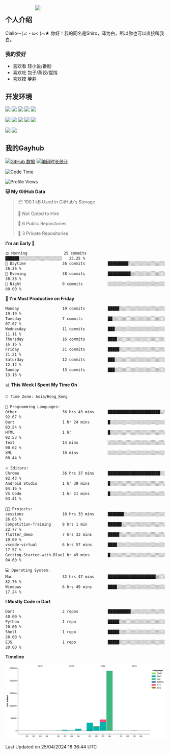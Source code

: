 <img align='right' src='https://img2.moeblog.vip/images/eCva.png' width='410px'>

## 个人介绍
Ciallo～(∠・ω< )⌒★ 你好！我的网名是Shiro，译为白，所以你也可以直接叫我白。

### 我的爱好

* 喜欢看 轻小说/番剧
* 喜欢吃 包子/蒸饺/馄饨
* 喜欢摸 ~~萝莉~~

## 开发环境
[![](https://img.shields.io/badge/Windows-11-blue?style=flat-square&logo=windows&logoColor=white)](https://www.microsoft.com/windows/get-windows-11)
[![](https://img.shields.io/badge/Macos-Sonoma-black?style=flat-square&logo=apple&logoColor=white)](https://www.apple.com/hk/en/macos/sonoma/)
[![](https://img.shields.io/badge/Debian-12-d0024d?style=flat-square&logo=debian&logoColor=white)](https://www.debian.org/)
[![](https://img.shields.io/badge/AlmaLinux-9-0f4266?style=flat-square&logo=almalinux&logoColor=white)](https://almalinux.org/)
[![](https://img.shields.io/badge/Windows%20Server-2012-blue?style=flat-square&logo=windows&logoColor=white)](https://www.microsoft.com/windows-server)

[![](https://img.shields.io/badge/Vivobook-PRO_16-f45a00?style=flat-square&logo=RepublicofGamers&logoColor=white)](https://www.asus.com.cn/laptops/for-creators/vivobook/vivobook-pro-16-oled-k6602/)
[![](https://img.shields.io/badge/Mac_Studio-M1_Max-black?style=flat-square&logo=apple&logoColor=white)](https://www.apple.com/hk/en/mac-studio/)
[![](https://img.shields.io/badge/Mi-MIX4-f45a00?style=flat-square&logo=xiaomi&logoColor=white)](https://www.mi.com/)
[![](https://img.shields.io/badge/SONY-WF1000XM4-f3c74a?style=flat-square)](https://www.sony.com.hk/zh/headphones/products/wf-1000xm4)
[![](https://img.shields.io/badge/Yubikey-5_NFC-9bc930?style=flat-square&logo=yubico&logoColor=9bc930)](https://www.yubico.com/hk/product/yubikey-5-nfc/)

[![](https://img.shields.io/badge/IDE-Visual_Studio_Code-blue?style=flat-square&logo=visual-studio-code&logoColor=white)](https://code.visualstudio.com/)
[![](https://img.shields.io/badge/IDE-JetBrains-black?style=flat-square&logo=jetbrains&logoColor=white)](https://code.visualstudio.com/)
## 我的Gayhub
[![GitHub 数据](https://github-readme-stats.vercel.app/api?username=verymoe)]()
[![编码时长统计](https://github-readme-stats.vercel.app/api/wakatime?username=shiro)]()

<!--START_SECTION:waka-->
![Code Time](http://img.shields.io/badge/Code%20Time-513%20hrs%2044%20mins-blue)

![Profile Views](http://img.shields.io/badge/Profile%20Views-12-blue)

**🐱 My GitHub Data** 

> 📦 190.1 kB Used in GitHub's Storage 
 > 
> 🚫 Not Opted to Hire
 > 
> 📜 6 Public Repositories 
 > 
> 🔑 3 Private Repositories 
 > 
**I'm an Early 🐤** 

```text
🌞 Morning                25 commits          ██████░░░░░░░░░░░░░░░░░░░   25.25 % 
🌆 Daytime                36 commits          █████████░░░░░░░░░░░░░░░░   36.36 % 
🌃 Evening                38 commits          ██████████░░░░░░░░░░░░░░░   38.38 % 
🌙 Night                  0 commits           ░░░░░░░░░░░░░░░░░░░░░░░░░   00.00 % 
```
📅 **I'm Most Productive on Friday** 

```text
Monday                   19 commits          █████░░░░░░░░░░░░░░░░░░░░   19.19 % 
Tuesday                  7 commits           ██░░░░░░░░░░░░░░░░░░░░░░░   07.07 % 
Wednesday                11 commits          ███░░░░░░░░░░░░░░░░░░░░░░   11.11 % 
Thursday                 16 commits          ████░░░░░░░░░░░░░░░░░░░░░   16.16 % 
Friday                   21 commits          █████░░░░░░░░░░░░░░░░░░░░   21.21 % 
Saturday                 12 commits          ███░░░░░░░░░░░░░░░░░░░░░░   12.12 % 
Sunday                   13 commits          ███░░░░░░░░░░░░░░░░░░░░░░   13.13 % 
```


📊 **This Week I Spent My Time On** 

```text
🕑︎ Time Zone: Asia/Hong_Kong

💬 Programming Languages: 
Other                    36 hrs 43 mins      ███████████████████████░░   92.67 % 
Dart                     1 hr 24 mins        █░░░░░░░░░░░░░░░░░░░░░░░░   03.54 % 
HTML                     1 hr                █░░░░░░░░░░░░░░░░░░░░░░░░   02.53 % 
Text                     14 mins             ░░░░░░░░░░░░░░░░░░░░░░░░░   00.62 % 
XML                      10 mins             ░░░░░░░░░░░░░░░░░░░░░░░░░   00.44 % 

🔥 Editors: 
Chrome                   36 hrs 37 mins      ███████████████████████░░   92.43 % 
Android Studio           1 hr 39 mins        █░░░░░░░░░░░░░░░░░░░░░░░░   04.16 % 
VS Code                  1 hr 21 mins        █░░░░░░░░░░░░░░░░░░░░░░░░   03.41 % 

🐱‍💻 Projects: 
sessions                 10 hrs 33 mins      ███████░░░░░░░░░░░░░░░░░░   26.65 % 
Competition-Training     9 hrs 1 min         ██████░░░░░░░░░░░░░░░░░░░   22.77 % 
flutter_demo             7 hrs 33 mins       █████░░░░░░░░░░░░░░░░░░░░   19.09 % 
vscode-virtual           6 hrs 57 mins       ████░░░░░░░░░░░░░░░░░░░░░   17.57 % 
Getting-Started-with-Blue1 hr 49 mins        █░░░░░░░░░░░░░░░░░░░░░░░░   04.60 % 

💻 Operating System: 
Mac                      32 hrs 47 mins      █████████████████████░░░░   82.76 % 
Windows                  6 hrs 49 mins       ████░░░░░░░░░░░░░░░░░░░░░   17.24 % 
```

**I Mostly Code in Dart** 

```text
Dart                     2 repos             ██████████░░░░░░░░░░░░░░░   40.00 % 
Python                   1 repo              █████░░░░░░░░░░░░░░░░░░░░   20.00 % 
Shell                    1 repo              █████░░░░░░░░░░░░░░░░░░░░   20.00 % 
EJS                      1 repo              █████░░░░░░░░░░░░░░░░░░░░   20.00 % 
```



**Timeline**

![Lines of Code chart](https://raw.githubusercontent.com/verymoe/verymoe/main/assets/bar_graph.png)


 Last Updated on 25/04/2024 18:36:44 UTC
<!--END_SECTION:waka-->
